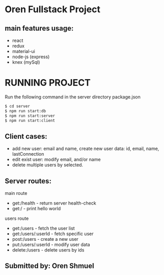 # Oren Fullstack Project

## main features usage: 
* react 
* redux
* material-ui
* node-js (express)
* knex (mySql)


# RUNNING PROJECT

Run the following command in the server directory package.json <br>
```bash 
$ cd server
$ npm run start:db
$ npm run start:server
$ npm run start:client
```


## Client cases: 
- add new user: email and name, create new user data: id, email, name, lastConnection
- edit exist user: modify email, and/or name
- delete multiple users by selected.

## Server routes:
main route
- get:/health - return server health-check
- get:/ - print hello world

users route
- get:/users - fetch the user list
- get:/users/:userId - fetch specific user
- post:/users - create a new user
- put:/users/:userId - modify user data
- delete:/users - delete users by ids


## Submitted by: Oren Shmuel
